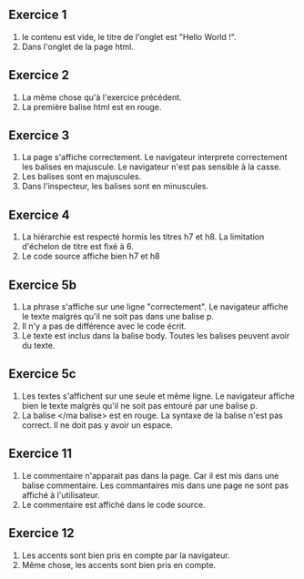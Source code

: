 ## Exercice 1

1. le contenu est vide, le titre de l'onglet est "Hello World !".
2. Dans l'onglet de la page html.

## Exercice 2

1. La même chose qu'à l'exercice précédent.
2. La première balise html est en rouge.

## Exercice 3

1. La page s'affiche correctement. Le navigateur interprete correctement les balises en majuscule. Le navigateur n'est pas sensible à la casse.
2. Les balises sont en majuscules.
3. Dans l'inspecteur, les balises sont en minuscules.

## Exercice 4

1. La hiérarchie est respecté hormis les titres h7 et h8. La limitation d'échelon de titre est fixé à 6.
2. Le code source affiche bien h7 et h8

## Exercice 5b

1. La phrase s'affiche sur une ligne "correctement". Le navigateur affiche le texte malgrès qu'il ne soit pas dans une balise p.
2. Il n'y a pas de différence avec le code écrit.
3. Le texte est inclus dans la balise body. Toutes les balises peuvent avoir du texte.

## Exercice 5c
1. Les textes s'affichent sur une seule et même ligne. Le navigateur affiche bien le texte malgrès qu'il ne soit pas entouré par une balise p.
2. La balise </ma balise> est en rouge. La syntaxe de la balise <ma balise> n'est pas correct. Il ne doit pas y avoir un espace.

## Exercice 11
1. Le commentaire n'apparait pas dans la page. Car il est mis dans une balise commentaire. Les commantaires mis dans une page ne sont pas affiché à l'utilisateur.
2. Le commentaire est affiché dans le code source.

## Exercice 12
1. Les accents sont bien pris en compte par la navigateur.
2. Même chose, les accents sont bien pris en compte.
